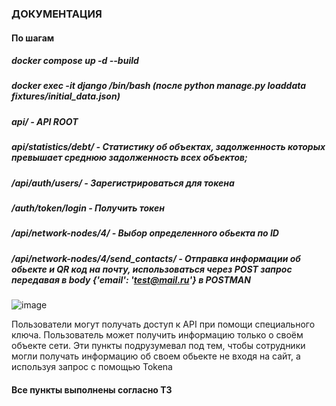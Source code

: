 ### ДОКУМЕНТАЦИЯ

#### По шагам

##### docker compose up -d --build
##### docker exec -it django /bin/bash (после python manage.py loaddata fixtures/initial_data.json) 
##### api/ - API ROOT
##### api/statistics/debt/ - Статистику об объектах, задолженность которых превышает среднюю задолженность всех объектов;
##### /api/auth/users/ - Зарегистрироваться для токена
##### /auth/token/login - Получить токен
##### /api/network-nodes/4/ - Выбор определенного обьекта по ID 
##### /api/network-nodes/4/send_contacts/ - Отправка информации об обьекте и QR код на почту, использоваться через POST запрос передавая в body {'email': 'test@mail.ru'} в POSTMAN 
![image](https://github.com/user-attachments/assets/f026c226-e5b1-48f8-b019-2a1b2a8757a4)

Пользователи могут получать доступ к API при помощи специального ключа.
Пользователь может получить информацию только о своём объекте сети.
Эти пункты подрузумевал под тем, чтобы сотрудники могли получать информацию об своем обьекте не входя на сайт, а используя запрос с помощью Tokena 

#### Все пункты выполнены согласно ТЗ
